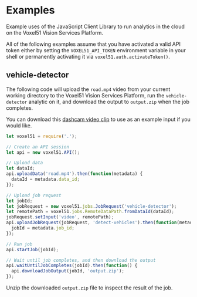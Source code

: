# Examples

Example uses of the JavaScript Client Library to run analytics in the cloud on
the Voxel51 Vision Services Platform.

All of the following examples assume that you have activated a valid API token
either by setting the `VOXEL51_API_TOKEN` environment variable in your shell or
permanently activating it via `voxel51.auth.activateToken()`.


## vehicle-detector

The following code will upload the `road.mp4` video from your current working
directory to the Voxel51 Vision Services Platform, run the `vehicle-detector`
analytic on it, and download the output to `output.zip` when the job completes.

You can download this [dashcam video clip](
https://drive.google.com/file/d/1gg6zJpp8j_ZiUaAy3Sdl3VvD5zUq9LX7) to use as
an example input if you would like.

```js
let voxel51 = require('.');

// Create an API session
let api = new voxel51.API();

// Upload data
let dataId;
api.uploadData('road.mp4').then(function(metadata) {
  dataId = metadata.data_id;
});

// Upload job request
let jobId;
let jobRequest = new voxel51.jobs.JobRequest('vehicle-detector');
let remotePath = voxel51.jobs.RemoteDataPath.fromDataId(dataId);
jobRequest.setInput('video', remotePath);
api.uploadJobRequest(jobRequest, 'detect-vehicles').then(function(metadata) {
  jobId = metadata.job_id;
});

// Run job
api.startJob(jobId);

// Wait until job completes, and then download the output
api.waitUntilJobCompletes(jobId).then(function() {
  api.downloadJobOutput(jobId, 'output.zip');
});
```

Unzip the downloaded `output.zip` file to inspect the result of the job.
